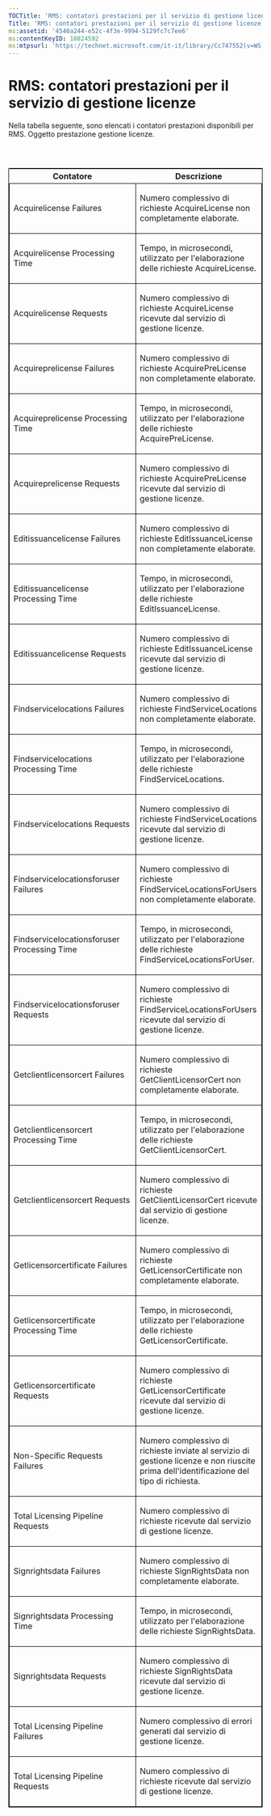 ```yaml
---
TOCTitle: 'RMS: contatori prestazioni per il servizio di gestione licenze'
Title: 'RMS: contatori prestazioni per il servizio di gestione licenze'
ms:assetid: '4540a244-e52c-4f3e-9994-5129fc7c7ee6'
ms:contentKeyID: 18824592
ms:mtpsurl: 'https://technet.microsoft.com/it-it/library/Cc747552(v=WS.10)'
---
```


RMS: contatori prestazioni per il servizio di gestione licenze
==============================================================

Nella tabella seguente, sono elencati i contatori prestazioni disponibili per RMS. Oggetto prestazione gestione licenze.

###  

<p> </p>
<table style="border:1px solid black;">
<colgroup>
<col width="50%" />
<col width="50%" />
</colgroup>
<thead>
<tr class="header">
<th>Contatore</th>
<th>Descrizione</th>
</tr>
</thead>
<tbody>
<tr class="odd">
<td style="border:1px solid black;"><p>Acquirelicense Failures</p></td>
<td style="border:1px solid black;"><p>Numero complessivo di richieste AcquireLicense non completamente elaborate.</p></td>
</tr>  
<tr class="even">
<td style="border:1px solid black;"><p>Acquirelicense Processing Time</p></td>
<td style="border:1px solid black;"><p>Tempo, in microsecondi, utilizzato per l'elaborazione delle richieste AcquireLicense.</p></td>
</tr>  
<tr class="odd">
<td style="border:1px solid black;"><p>Acquirelicense Requests</p></td>
<td style="border:1px solid black;"><p>Numero complessivo di richieste AcquireLicense ricevute dal servizio di gestione licenze.</p></td>
</tr>  
<tr class="even">
<td style="border:1px solid black;"><p>Acquireprelicense Failures</p></td>
<td style="border:1px solid black;"><p>Numero complessivo di richieste AcquirePreLicense non completamente elaborate.</p></td>
</tr>  
<tr class="odd">
<td style="border:1px solid black;"><p>Acquireprelicense Processing Time</p></td>
<td style="border:1px solid black;"><p>Tempo, in microsecondi, utilizzato per l'elaborazione delle richieste AcquirePreLicense.</p></td>
</tr>  
<tr class="even">
<td style="border:1px solid black;"><p>Acquireprelicense Requests</p></td>
<td style="border:1px solid black;"><p>Numero complessivo di richieste AcquirePreLicense ricevute dal servizio di gestione licenze.</p></td>
</tr>  
<tr class="odd">
<td style="border:1px solid black;"><p>Editissuancelicense Failures</p></td>
<td style="border:1px solid black;"><p>Numero complessivo di richieste EditIssuanceLicense non completamente elaborate.</p></td>
</tr>  
<tr class="even">
<td style="border:1px solid black;"><p>Editissuancelicense Processing Time</p></td>
<td style="border:1px solid black;"><p>Tempo, in microsecondi, utilizzato per l'elaborazione delle richieste EditIssuanceLicense.</p></td>
</tr>  
<tr class="odd">
<td style="border:1px solid black;"><p>Editissuancelicense Requests</p></td>
<td style="border:1px solid black;"><p>Numero complessivo di richieste EditIssuanceLicense ricevute dal servizio di gestione licenze.</p></td>
</tr>  
<tr class="even">
<td style="border:1px solid black;"><p>Findservicelocations Failures</p></td>
<td style="border:1px solid black;"><p>Numero complessivo di richieste FindServiceLocations non completamente elaborate.</p></td>
</tr>  
<tr class="odd">
<td style="border:1px solid black;"><p>Findservicelocations Processing Time</p></td>
<td style="border:1px solid black;"><p>Tempo, in microsecondi, utilizzato per l'elaborazione delle richieste FindServiceLocations.</p></td>
</tr>  
<tr class="even">
<td style="border:1px solid black;"><p>Findservicelocations Requests</p></td>
<td style="border:1px solid black;"><p>Numero complessivo di richieste FindServiceLocations ricevute dal servizio di gestione licenze.</p></td>
</tr>  
<tr class="odd">
<td style="border:1px solid black;"><p>Findservicelocationsforuser Failures</p></td>
<td style="border:1px solid black;"><p>Numero complessivo di richieste FindServiceLocationsForUsers non completamente elaborate.</p></td>
</tr>  
<tr class="even">
<td style="border:1px solid black;"><p>Findservicelocationsforuser Processing Time</p></td>
<td style="border:1px solid black;"><p>Tempo, in microsecondi, utilizzato per l'elaborazione delle richieste FindServiceLocationsForUser.</p></td>
</tr>  
<tr class="odd">
<td style="border:1px solid black;"><p>Findservicelocationsforuser Requests</p></td>
<td style="border:1px solid black;"><p>Numero complessivo di richieste FindServiceLocationsForUsers ricevute dal servizio di gestione licenze.</p></td>
</tr>  
<tr class="even">
<td style="border:1px solid black;"><p>Getclientlicensorcert Failures</p></td>
<td style="border:1px solid black;"><p>Numero complessivo di richieste GetClientLicensorCert non completamente elaborate.</p></td>
</tr>  
<tr class="odd">
<td style="border:1px solid black;"><p>Getclientlicensorcert Processing Time</p></td>
<td style="border:1px solid black;"><p>Tempo, in microsecondi, utilizzato per l'elaborazione delle richieste GetClientLicensorCert.</p></td>
</tr>  
<tr class="even">
<td style="border:1px solid black;"><p>Getclientlicensorcert Requests</p></td>
<td style="border:1px solid black;"><p>Numero complessivo di richieste GetClientLicensorCert ricevute dal servizio di gestione licenze.</p></td>
</tr>  
<tr class="odd">
<td style="border:1px solid black;"><p>Getlicensorcertificate Failures</p></td>
<td style="border:1px solid black;"><p>Numero complessivo di richieste GetLicensorCertificate non completamente elaborate.</p></td>
</tr>  
<tr class="even">
<td style="border:1px solid black;"><p>Getlicensorcertificate Processing Time</p></td>
<td style="border:1px solid black;"><p>Tempo, in microsecondi, utilizzato per l'elaborazione delle richieste GetLicensorCertificate.</p></td>
</tr>  
<tr class="odd">
<td style="border:1px solid black;"><p>Getlicensorcertificate Requests</p></td>
<td style="border:1px solid black;"><p>Numero complessivo di richieste GetLicensorCertificate ricevute dal servizio di gestione licenze.</p></td>
</tr>  
<tr class="even">
<td style="border:1px solid black;"><p>Non-Specific Requests Failures</p></td>
<td style="border:1px solid black;"><p>Numero complessivo di richieste inviate al servizio di gestione licenze e non riuscite prima dell'identificazione del tipo di richiesta.</p></td>
</tr>  
<tr class="odd">
<td style="border:1px solid black;"><p>Total Licensing Pipeline Requests</p></td>
<td style="border:1px solid black;"><p>Numero complessivo di richieste ricevute dal servizio di gestione licenze.</p></td>
</tr>  
<tr class="even">
<td style="border:1px solid black;"><p>Signrightsdata Failures</p></td>
<td style="border:1px solid black;"><p>Numero complessivo di richieste SignRightsData non completamente elaborate.</p></td>
</tr>  
<tr class="odd">
<td style="border:1px solid black;"><p>Signrightsdata Processing Time</p></td>
<td style="border:1px solid black;"><p>Tempo, in microsecondi, utilizzato per l'elaborazione delle richieste SignRightsData.</p></td>
</tr>  
<tr class="even">
<td style="border:1px solid black;"><p>Signrightsdata Requests</p></td>
<td style="border:1px solid black;"><p>Numero complessivo di richieste SignRightsData ricevute dal servizio di gestione licenze.</p></td>
</tr>  
<tr class="odd">
<td style="border:1px solid black;"><p>Total Licensing Pipeline Failures</p></td>
<td style="border:1px solid black;"><p>Numero complessivo di errori generati dal servizio di gestione licenze.</p></td>
</tr>  
<tr class="even">
<td style="border:1px solid black;"><p>Total Licensing Pipeline Requests</p></td>
<td style="border:1px solid black;"><p>Numero complessivo di richieste ricevute dal servizio di gestione licenze.</p></td>
</tr>  
</tbody>  
</table>
